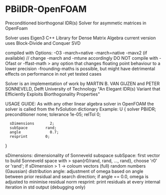# PBiIDR-OpenFOAM
Preconditioned biorthogonal IDR(s) Solver for asymmetic matrices in OpenFoam 

Solver uses Eigen3 C++ Library for Dense Matrix Algebra
  current version uses Block-Divide and Conquer SVD
  
compiled with Options: -O3 -march=native -march=native -mavx2 (if available) // change -march and -mtune accordingly
DO NOT compile with -Ofast or -ffast-math > any option that changes floating point behaviour
to a lower precision
-frounding-maths is possible, but might have detrimental effects on performance in not yet tested cases


Solver is an implementation of work by MARTIN B. VAN GIJZEN and PETER SONNEVELD, Delft University of Technology
"An Elegant IDR(s) Variant that Efficiently Exploits Biorthogonality Properties"

USAGE GUIDE:
As with any other linear algebra solver in OpenFOAM the solver is called from the fvSolution dictionary
Example:
U
  {
    solver          PBiIDR;
    preconditioner  none;
    tolerance       1e-05;
    relTol          0;

	  sDimensions	    2;
	  subSpace	      rand;   
	  angle		        0.7;  
	  resprint	      0;	  
  }

  sDimensions:  dimensionality of Sonneveld subspace
  subSpace:     first vector to build Sonneveld space with > span{r0/rand, rand, ..., rand}, choose 'r0' or 'rand'; if sDimension > 1 -> coloum vectors (full) random numbers (Gaussian) distribution
  angle:        adjustment of omega based on angle between prior residual and search direction; if angle == 0.0, omega is adjusted to minimise residual norm
  resprint:     print residuals  at every internal iteration in std output (debugging only)